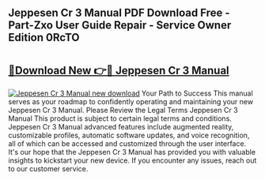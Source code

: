 ## Jeppesen Cr 3 Manual PDF Download Free - Part-Zxo User Guide Repair - Service Owner Edition 0RcTO

# <h2><a href="http://bc16641.oget.top/?id=Jeppesen+Cr+3+Manual">🔗Download New 👉🔴 Jeppesen Cr 3 Manual</a></h2>

[![Jeppesen Cr 3 Manual new download](https://i.imgur.com/5g1atiW.png)](http://bc16641.oget.top/?id=Jeppesen+Cr+3+Manual)
Your Path to Success This manual serves as your roadmap to confidently operating and maintaining your new Jeppesen Cr 3 Manual. Please Review the Legal Terms Jeppesen Cr 3 Manual This product is subject to certain legal terms and conditions. Jeppesen Cr 3 Manual advanced features include augmented reality, customizable profiles, automatic software updates, and voice recognition, all of which can be accessed and customized through the user interface. It's our hope that the Jeppesen Cr 3 Manual has provided you with valuable insights to kickstart your new device. If you encounter any issues, reach out to our customer service.
